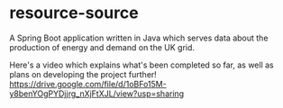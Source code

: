 # resource-source
A Spring Boot application written in Java which serves data about the production of energy and demand on the UK grid.

Here's a video which explains what's been completed so far, as well as plans on developing the project further!
https://drive.google.com/file/d/1oBFo15M-y8benYOgPYDjjrg_nXjFtXJL/view?usp=sharing
